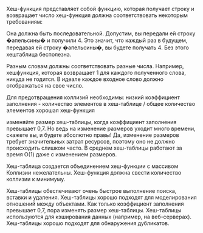 Хеш-функция представляет собой функцию, которая получает строку и возвращает число
хеш-функция должна соответствовать некоторым требованиям:

Она должна быть последовательной. Допустим, вы передали ей строку �апельсины� и получили 4. Это значит, что каждый раз в
будущем,
передавая ей строку �апельсины�, вы будете получать 4. Без этого хештаблица бесполезна.

Разным словам должны соответствовать разные числа. Например, хешфункция, которая возвращает
1 для каждого полученного слова, никуда не годится. В идеале каждое входное слово должно отображаться на свое
число.

Для предотвращения коллизий необходимы:
низкий коэффициент заполнения - количество элементов в хеш-таблице / общее количество элементов
хорошая хеш-функция

изменяйте размер хеш-таблицы, когда коэффициент заполнения превышает
0,7. Но ведь на изменение размеров уходит много времени, скажете вы, и будете абсолютно правы!
Да, изменение размеров требует значительных затрат ресурсов, поэтому оно не должно происходить слишком часто.
В среднем хеш-таблицы работают за время О(1) даже с изменением размеров.

Хеш-таблица создается объединением хеш-функции с массивом
Коллизии нежелательны. Хеш-функция должна свести количество коллизии к минимуму.

Хеш-таблицы обеспечивают очень быстрое выполнение поиска, вставки и удаления.
Хеш-таблицы хорошо подходят для моделирования отношений между объектами.
Как только коэффициент заполнения превышает 0,7, пора изменять размер хеш-таблицы.
Хеш-таблицы используются для кэширования данных (например, на веб-серверах).
Хеш-таблицы хорошо подходят для обнаружения дубликатов.